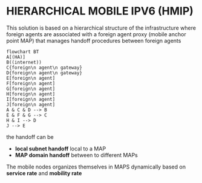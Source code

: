 # HIERARCHICAL MOBILE IPV6 (HMIP)

This solution is based on a hierarchical structure of the infrastructure where foreign agents are associated with a foreign agent proxy (mobile anchor point MAP) that manages handoff procedures between foreign agents 

```mermaid
flowchart BT
A[(HA)]
B((internet))
C{foreign\n agent\n gateway}
D{foreign\n agent\n gateway}
E[foreign\n agent]
F[foreign\n agent]
G[foreign\n agent]
H[foreign\n agent]
I[foreign\n agent]
J[foreign\n agent]
A & C & D --> B
E & F & G --> C
H & I --> D
J --> E
```

the handoff can be 

- **local subnet handoff** local to a MAP
- **MAP domain handoff** between to different MAPs

The mobile nodes organizes themselves in MAPS dynamically based on **service rate** and **mobility rate**